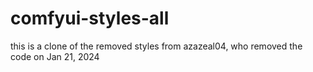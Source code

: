 # comfyui-styles-all
 this is a clone of the removed styles from azazeal04, who removed the code on Jan 21, 2024
